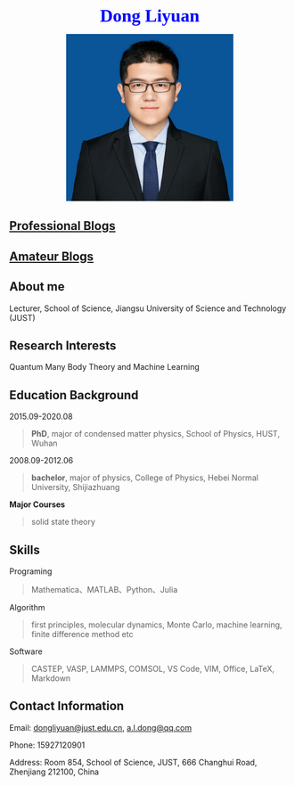 <center>
<font face="Times New Roman" color="blue" size="6"><b>Dong Liyuan</b></font>
</center>

<p align="center">
    <img src="https://github.com/alfredldong/Picture/blob/master/IDPicture.jpg?raw=true" alt="Sample"  width="300" height="300">
    <p align="center">
    </p>
</p>

## [Professional Blogs](ProfessionalBlog.md)

## [Amateur Blogs](AmateurBlog.md)

## About me

Lecturer, School of Science, Jiangsu University of Science and Technology (JUST)

## Research Interests

Quantum Many Body Theory and Machine Learning

## Education Background

2015.09-2020.08
>**PhD**, major of condensed matter physics, School of Physics, HUST, Wuhan

2008.09-2012.06 
>**bachelor**, major of physics, College of Physics, Hebei Normal University, Shijiazhuang

**Major Courses**
>solid state theory

## Skills

Programing
>Mathematica、MATLAB、Python、Julia

Algorithm
>first principles, molecular dynamics, Monte Carlo, machine learning, finite difference method etc

Software
>CASTEP, VASP, LAMMPS, COMSOL, VS Code, VIM, Office, LaTeX, Markdown

## Contact Information

Email: dongliyuan@just.edu.cn, a.l.dong@qq.com

Phone: 15927120901

Address: Room 854, School of Science, JUST, 666 Changhui Road, Zhenjiang 212100, China

